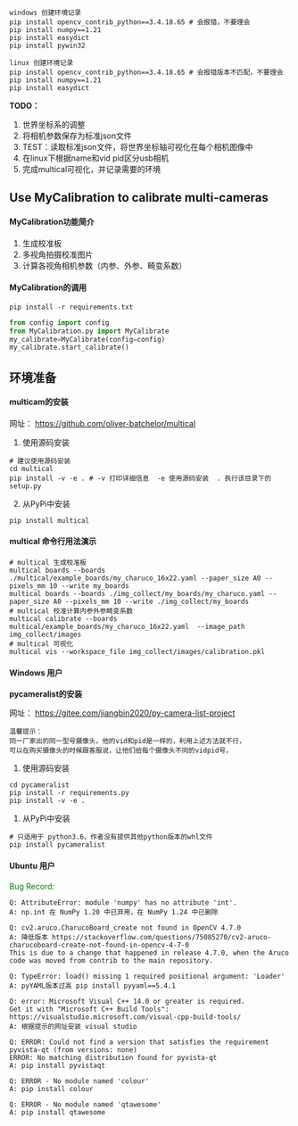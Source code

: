 ```
windows 创建环境记录
pip install opencv_contrib_python==3.4.18.65 # 会报错，不要理会
pip install numpy==1.21
pip install easydict
pip install pywin32
```
```
linux 创建环境记录
pip install opencv_contrib_python==3.4.18.65 # 会报错版本不匹配，不要理会
pip install numpy==1.21
pip install easydict
```


**TODO：**
1. 世界坐标系的调整
2. 将相机参数保存为标准json文件
3. TEST：读取标准json文件，将世界坐标轴可视化在每个相机图像中
4. 在linux下根据name和vid pid区分usb相机
5. 完成multical可视化，并记录需要的环境


## Use MyCalibration to calibrate multi-cameras
#### MyCalibration功能简介
1. 生成校准板
2. 多视角拍摄校准图片
3. 计算各视角相机参数（内参、外参、畸变系数）


#### MyCalibration的调用
```shell
pip install -r requirements.txt
```
```python
from config import config
from MyCalibration.py import MyCalibrate
my_calibrate=MyCalibrate(config=config)
my_calibrate.start_calibrate()
```


## 环境准备
#### multicam的安装

网址： https://github.com/oliver-batchelor/multical

1. 使用源码安装
```shell
# 建议使用源码安装
cd multical
pip install -v -e . # -v 打印详细信息  -e 使用源码安装  . 执行该目录下的setup.py
```
2. 从PyPi中安装
```shell
pip install multical
```
#### multical 命令行用法演示
```shell
# multical 生成校准板 
multical boards --boards ./multical/example_boards/my_charuco_16x22.yaml --paper_size A0 --pixels_mm 10 --write my_boards
multical boards --boards ./img_collect/my_boards/my_charuco.yaml --paper_size A0 --pixels_mm 10 --write ./img_collect/my_boards
# multical 校准计算内参外参畸变系数
multical calibrate --boards multical/example_boards/my_charuco_16x22.yaml  --image_path img_collect/images
# multical 可视化
multical vis --workspace_file img_collect/images/calibration.pkl
```
#### Windows 用户
**pycameralist的安装**

网址： https://gitee.com/jiangbin2020/py-camera-list-project
```
温馨提示：
同一厂家出的同一型号摄像头，他的vid和pid是一样的，利用上述方法就不行，
可以在购买摄像头的时候跟客服说，让他们给每个摄像头不同的vidpid号，
```

1. 使用源码安装
```shell
cd pycameralist
pip install -r requirements.py
pip install -v -e .
```
1. 从PyPi中安装
```shell
# 只适用于 python3.6，作者没有提供其他python版本的whl文件
pip install pycameralist
```

#### Ubuntu 用户


<font color=#008000 >Bug Record:</font>
```
Q: AttributeError: module 'numpy' has no attribute 'int'.
A: np.int 在 NumPy 1.20 中已弃用，在 NumPy 1.24 中已删除
```
```
Q: cv2.aruco.CharucoBoard_create not found in OpenCV 4.7.0
A: 降低版本 https://stackoverflow.com/questions/75085270/cv2-aruco-charucoboard-create-not-found-in-opencv-4-7-0
This is due to a change that happened in release 4.7.0, when the Aruco code was moved from contrib to the main repository.
```
```
Q: TypeError: load() missing 1 required positional argument: 'Loader'
A: pyYAML版本过高 pip install pyyaml==5.4.1
```
```
Q: error: Microsoft Visual C++ 14.0 or greater is required. 
Get it with "Microsoft C++ Build Tools": 
https://visualstudio.microsoft.com/visual-cpp-build-tools/
A: 根据提示的网址安装 visual studio
```
```
Q: ERROR: Could not find a version that satisfies the requirement pyvista-qt (from versions: none)
ERROR: No matching distribution found for pyvista-qt
A: pip install pyvistaqt
```
```
Q: ERROR - No module named 'colour'
A: pip install colour
```
```
Q: ERROR - No module named 'qtawesome'
A: pip install qtawesome
```
